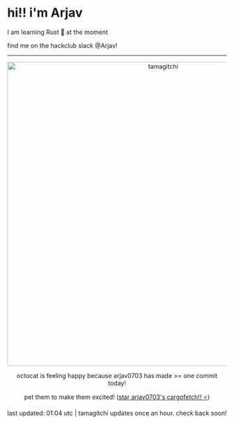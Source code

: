 <h1> hi!! i'm Arjav</h1>
<p> I am learning Rust 🦀 at the moment </p>
<p> find me on the hackclub slack @Arjav!</p>
<hr class="solid">
<div align="center">
<img style="width: 50em;" src="https://hc-cdn.hel1.your-objectstorage.com/s/v3/52a51244037834d41778e57a5599cb98420597ad_happy.gif" alt="tamagitchi" /><br>

<p>octocat is feeling happy because arjav0703 has made >= one commit today!</p>
<p>pet them to make them excited! (<a href="https://github.com/arjav0703/cargofetch">star arjav0703's cargofetch!! ⭐</a>)</p>

<p>last updated: 01:04 utc | tamagitchi updates once an hour. check back soon! </p>
</div>